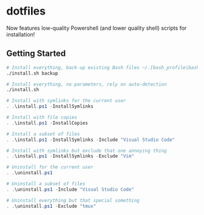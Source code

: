 # dotfiles

Now features low-quality Powershell (and lower quality shell) scripts for installation!

## Getting Started

```bash
# Install everything, back-up existing Bash files ~/.[bash_profile|bashrc|bash_aliases]
./install.sh backup

# Install everything, no parameters, rely on auto-detection
./install.sh
```

```Powershell
# Install with symlinks for the current user
. .\install.ps1 -InstallSymlinks

# Install with file copies
. .\install.ps1 -InstallCopies

# Install a subset of files
. .\install.ps1 -InstallSymlinks -Include "Visual Studio Code"

# Install with symlinks but exclude that one annoying thing
. .\install.ps1 -InstallSymlinks -Exclude "Vim"

# Uninstall for the current user
. .\uninstall.ps1

# Uninstall a subset of files
. .\uninstall.ps1 -Include "Visual Studio Code"

# Uninstall everything but that special something
. .\uninstall.ps1 -Exclude "tmux"
```
